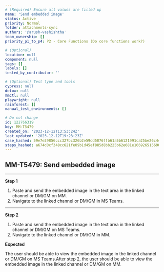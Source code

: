 ```yaml
---
# (Required) Ensure all values are filled up
name: 'Send embedded image'
status: Active
priority: Normal
folder: attachments-sync
authors: '@arush-vashishtha'
team_ownership: []
priority_p1_to_p4: P2 - Core Functions (Do core functions work?)

# (Optional)
location: null
component: null
tags: []
labels: []
tested_by_contributor: ''

# (Optional) Test type and tools
cypress: null
detox: null
mmctl: null
playwright: null
rainforest: []
manual_test_environments: []

# Do not change
id: 122766319
key: MM-T5479
created_on: '2023-12-12T13:53:24Z'
last_updated: '2023-12-12T19:23:23Z'
case_hashed: 59e7e39856ccc327bc326b2e59dd5076ffb61a5b6121991ca25be26c4cfbe79c4193cf2b7d84390f3aa8667e82a5cd14
steps_hashed: a674d0cf348cc621fe09b1d45ef885d8bb225b62e681e166926515690b42dc3470b02b6fe76b6d29abd668b47d2d57d0
---
```


<!-- (Auto-generated) Based on frontmatter's "key" and "name" -->

## MM-T5479: Send embedded image

---

**Step 1**

1. Paste and send the embedded image in the text area in the linked channel or DM/GM on MM.
2. Navigate to the linked channel or DM/GM in MS Teams.

---

**Step 2**

1. Paste and send the embedded image in the text area in the linked channel or DM/GM on MS Teams.
2. Navigate to the linked channel or DM/GM in MM.

**Expected**

The user should be able to view the embedded image in the linked channel or DM/GM on MS Teams.After step 2, the user should be able to view the embedded image in the linked channel or DM/GM on MM.
